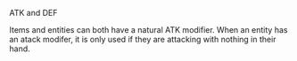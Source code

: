 


ATK and DEF

Items and entities can both have a natural ATK modifier.  When an entity has an atack modifer, it is only used if they are attacking with nothing in their hand.